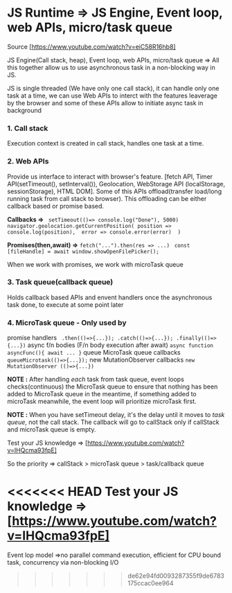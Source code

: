 # JS Runtime => JS Engine, Event loop, web APIs, micro/task queue

Source [https://www.youtube.com/watch?v=eiC58R16hb8]

JS Engine(Call stack, heap), Event loop, web APIs, micro/task queue => All this together allow us to use asynchronous task in a non-blocking way in JS.

JS is single threaded (We have only one call stack), it can handle only one task at a time, we can use Web APIs to interct with the features leaverage by the browser and some of these APIs  allow to initiate async task in background

### 1. Call stack

Execution context is created in call stack, handles one task at a time.

### 2. Web APIs

Provide us interface to interact with browser's feature. [fetch API, Timer API(setTimeout(), setInterval()), Geolocation, WebStorage API (localStorage, sessionStorage), HTML DOM]. Some of this APIs offload(transfer load/long running task from call stack to browser). This offloading can be either callback based or promise based.

**Callbacks =>** ``` setTimeout(()=> console.log("Done"), 5000)```
```navigator.geolocation.getCurrentPosition( position => console.log(position),  error => console.error(error)  )```

**Promises(then,await) =>** ```fetch("...").then(res => ...)``` ``` const [fileHandle] = await window.showOpenFilePicker();```

When we work with promises, we work with microTask queue

### 3. Task queue(callback queue)

Holds callback based APIs and envent handlers once the asynchronous task done, to execute at some point later

### 4. MicroTask queue - Only used by 
promise handlers ``` .then(()=>{...}); .catch(()=>{...}); .finally(()=> {...})```
async f/n bodies (F/n body execution after await) ``` async function asyncFunc(){ await ... } ```
queue MicroTask queue callbacks ```queueMicrotask(()=>{...});```
new MutationObserver callbacks ```new MutationObserver (()=>{...})```

**NOTE :** After handling *each* task from task queue, event loops checks(continuous) the MicroTask queue to ensure that nothing has been added to MicroTask queue in the meantime, if something added to microTask meanwhile, the event loop will prioritize microTask first.

**NOTE :** When you have setTimeout delay, it's the delay until it moves to *task queue*, not the call stack. The callback will go to callStack only if callStack and microTask queue is empty.

Test your JS knowledge => [https://www.youtube.com/watch?v=IHQcma93fpE]


So the priority =>   callStack > microTask queue > task/callback queue

<<<<<<< HEAD
Test your JS knowledge => [https://www.youtube.com/watch?v=IHQcma93fpE]
=======
Event lop model =>no parallel command execution, efficient for CPU bound task, concurrency via non-blocking I/O
>>>>>>> de62e94fd0093287355f9de6783175ccac0ee964
